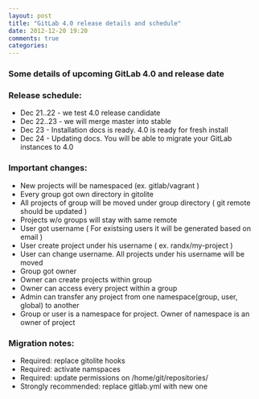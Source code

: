 ```yaml
---
layout: post
title: "GitLab 4.0 release details and schedule"
date: 2012-12-20 19:20
comments: true
categories: 
---
```


### Some details of upcoming GitLab 4.0 and release date

### Release schedule:

* Dec 21..22 - we test 4.0 release candidate
* Dec 22..23 - we will merge master into stable
* Dec 23 - Installation docs is ready. 4.0 is ready for fresh install
* Dec 24 - Updating docs. You will be able to migrate your GitLab instances to 4.0


<!-- more -->

### Important changes:

* New projects will be namespaced (ex. gitlab/vagrant )
* Every group got own directory in gitolite
* All projects of group will be moved under group directory ( git remote should be updated )
* Projects w/o groups will stay with same remote
* User got username ( For existsing users it will be generated based on email )
* User create project under his username ( ex. randx/my-project )
* User can change username. All projects under his username will be moved 
* Group got owner
* Owner can create projects within group
* Owner can access every project within a group
* Admin can transfer any project from one namespace(group, user, global) to another
* Group or user is a namespace for project. Owner of namespace is an owner of project

### Migration notes:

* Required: replace gitolite hooks
* Required: activate namspaces
* Required: update permissions on /home/git/repositories/
* Strongly recommended: replace gitlab.yml with new one


